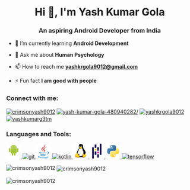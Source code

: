 <h1 align="center">Hi 👋, I'm Yash Kumar Gola</h1>
<h3 align="center">An aspiring Android Developer from India</h3>

- 🌱 I’m currently learning **Android Development**

- 💬 Ask me about **Human Psychology**

- 📫 How to reach me **yashkrgola9012@gmail.com**

- ⚡ Fun fact **I am good with people**

<h3 align="left">Connect with me:</h3>
<p align="left">
<a href="https://twitter.com/crimsonyash9012" target="blank"><img align="center" src="https://raw.githubusercontent.com/rahuldkjain/github-profile-readme-generator/master/src/images/icons/Social/twitter.svg" alt="crimsonyash9012" height="30" width="40" /></a>
<a href="https://linkedin.com/in/yash-kumar-gola-480940282/" target="blank"><img align="center" src="https://raw.githubusercontent.com/rahuldkjain/github-profile-readme-generator/master/src/images/icons/Social/linked-in-alt.svg" alt="yash-kumar-gola-480940282/" height="30" width="40" /></a>
<a href="https://www.leetcode.com/yashkrgola9012" target="blank"><img align="center" src="https://raw.githubusercontent.com/rahuldkjain/github-profile-readme-generator/master/src/images/icons/Social/leet-code.svg" alt="yashkrgola9012" height="30" width="40" /></a>
<a href="https://auth.geeksforgeeks.org/user/yashkumarg3tm" target="blank"><img align="center" src="https://raw.githubusercontent.com/rahuldkjain/github-profile-readme-generator/master/src/images/icons/Social/geeks-for-geeks.svg" alt="yashkumarg3tm" height="30" width="40" /></a>
</p>

<h3 align="left">Languages and Tools:</h3>
<p align="left"> <a href="https://developer.android.com" target="_blank" rel="noreferrer"> <img src="https://raw.githubusercontent.com/devicons/devicon/master/icons/android/android-original-wordmark.svg" alt="android" width="40" height="40"/> </a> <a href="https://git-scm.com/" target="_blank" rel="noreferrer"> <img src="https://www.vectorlogo.zone/logos/git-scm/git-scm-icon.svg" alt="git" width="40" height="40"/> </a> <a href="https://www.java.com" target="_blank" rel="noreferrer"> <img src="https://raw.githubusercontent.com/devicons/devicon/master/icons/java/java-original.svg" alt="java" width="40" height="40"/> </a> <a href="https://kotlinlang.org" target="_blank" rel="noreferrer"> <img src="https://www.vectorlogo.zone/logos/kotlinlang/kotlinlang-icon.svg" alt="kotlin" width="40" height="40"/> </a> <a href="https://www.linux.org/" target="_blank" rel="noreferrer"> <img src="https://raw.githubusercontent.com/devicons/devicon/master/icons/linux/linux-original.svg" alt="linux" width="40" height="40"/> </a> <a href="https://pandas.pydata.org/" target="_blank" rel="noreferrer"> <img src="https://raw.githubusercontent.com/devicons/devicon/2ae2a900d2f041da66e950e4d48052658d850630/icons/pandas/pandas-original.svg" alt="pandas" width="40" height="40"/> </a> <a href="https://www.python.org" target="_blank" rel="noreferrer"> <img src="https://raw.githubusercontent.com/devicons/devicon/master/icons/python/python-original.svg" alt="python" width="40" height="40"/> </a> <a href="https://www.tensorflow.org" target="_blank" rel="noreferrer"> <img src="https://www.vectorlogo.zone/logos/tensorflow/tensorflow-icon.svg" alt="tensorflow" width="40" height="40"/> </a> </p>

<p><img align="left" src="https://github-readme-stats.vercel.app/api/top-langs?username=crimsonyash9012&show_icons=true&locale=en&layout=compact" alt="crimsonyash9012" /></p>

<p>&nbsp;<img align="center" src="https://github-readme-stats.vercel.app/api?username=crimsonyash9012&show_icons=true&locale=en" alt="crimsonyash9012" /></p>

<p><img align="center" src="https://github-readme-streak-stats.herokuapp.com/?user=crimsonyash9012&" alt="crimsonyash9012" /></p>
